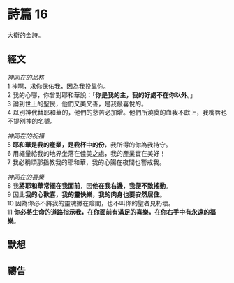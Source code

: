 # 詩篇 16
大衛的金詩。

## 經文
*神同在的品格*  
1 神啊，求你保佑我，因為我投靠你。  
2 我的心哪，你曾對耶和華說：「**你是我的主，我的好處不在你以外**。」  
3 論到世上的聖民，他們又美又善，是我最喜悅的。  
4 以別神代替耶和華的，他們的愁苦必加增。他們所澆奠的血我不獻上，我嘴唇也不提別神的名號。  

*神同在的祝福*  
5 **耶和華是我的產業，是我杯中的份**，我所得的你為我持守。  
6 用繩量給我的地界坐落在佳美之處，我的產業實在美好！  
7 我必稱頌那指教我的耶和華，我的心腸在夜間也警戒我。  

*神同在的喜樂*  
8 我**將耶和華常擺在我面前**，因**他在我右邊，我便不致搖動**。  
9 因此**我的心歡喜，我的靈快樂，我的肉身也要安然居住**。  
10 因為你必不將我的靈魂撇在陰間，也不叫你的聖者見朽壞。  
11 **你必將生命的道路指示我，在你面前有滿足的喜樂，在你右手中有永遠的福樂**。

## 默想

## 禱告
